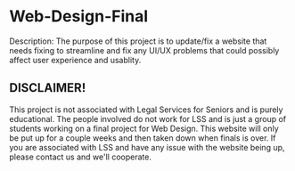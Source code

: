 # Web-Design-Final

Description: The purpose of this project is to update/fix a website that needs fixing to streamline and fix any UI/UX problems that could possibly affect user experience and usablity.

## DISCLAIMER!
This project is not associated with Legal Services for Seniors and is purely educational. The people involved do not work for LSS and is just a group of students working on a final project for Web Design. This website will only be put up for a couple weeks and then taken down when finals is over. If you are associated with LSS and have any issue with the website being up, please contact us and we'll cooperate.
